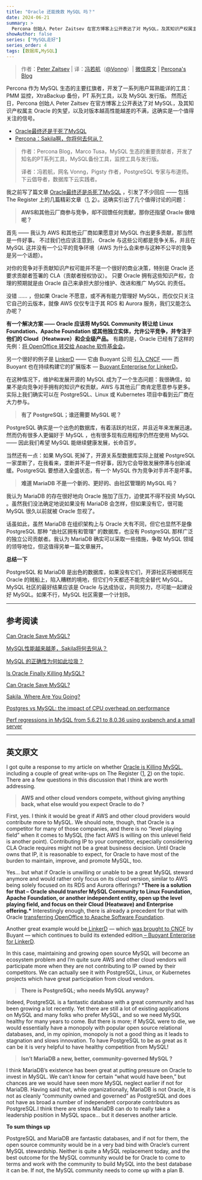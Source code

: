 ```yaml
---
title: "Oracle 还能挽救 MySQL 吗？"
date: 2024-06-21  
summary: >
  Percona 创始人 Peter Zaitsev 在官方博客上公开表达了对 MySQL，及其知识产权属主 Oracle 的失望，以及对版本越高性能越差的不满，这确实是一个值得关注的信号。
showAuthor: false
series: ["MySQL走好"]
series_order: 4
tags: [数据库,MySQL]
---
```


> 作者：[Peter Zaitsev](https://www.percona.com/blog/author/pz/) | 译：[冯若航](https://vonng.com)（[@Vonng](https://vonng.com/en/)）| [微信原文](https://mp.weixin.qq.com/s/0OgcduKvmprBcECgtn73Cg) | [Percona's Blog](https://www.percona.com/blog/can-oracle-save-mysql/)

Percona 作为 MySQL 生态的主要扛旗者，开发了一系列用户耳熟能详的工具：PMM 监控，XtraBackup 备份，PT 系列工具，以及 MySQL 发行版。
然而近日，Percona 创始人 Peter Zaitsev 在官方博客上公开表达了对 MySQL，及其知识产权属主 Oracle 的失望，以及对版本越高性能越差的不满，这确实是一个值得关注的信号。

- [Oracle最终还是干死了MySQL](https://mp.weixin.qq.com/s/1zlDPie_bVvP7eO6_uTkSw)
- [Percona：Sakila啊，你将何去何从？](https://mp.weixin.qq.com/s/nKD00j84R-EcOU1VPL1ibA)

> 作者：Percona Blog，Marco Tusa，MySQL 生态的重要贡献者，开发了知名的PT系列工具，MySQL备份工具，监控工具与发行版。
>
> 译者：冯若航，网名 Vonng，Pigsty 作者，PostgreSQL 专家与布道师。下云倡导者，数据库下云实践者。


我之前写了篇文章 [Oracle最终还是杀死了MySQL](/zh/blog/oracle-kill-mysql/) ，引发了不少回应 —— 包括 The Register 上的几篇精彩文章（[1](https://www.theregister.com/2024/06/11/early_mysql_engineer_questions_whether/), [2](https://www.theregister.com/2024/06/14/oracles_love_and_hate_relationship/)）。这确实引出了几个值得讨论的问题：

> **AWS和其他云厂商参与竞争，却不回馈任何贡献，那你还指望 Oracle 做啥呢？**

首先 —— 我认为 AWS 和其他云厂商如果愿意对 MySQL 作出更多贡献，那当然是一件好事。
不过我们也应该注意到， Oracle 与这些公司都是竞争关系，并且在 MySQL 这并没有一个公平的竞争环境（AWS 为什么会来参与这种不公平的竞争是另一个话题）。

对你的竞争对手贡献知识产权可能并不是一个很好的商业决策，特别是 Oracle 还要求贡献者签署的 CLA（贡献者授权协议）。
只要 Oracle 拥有这些知识产权，合理的预期就是由 Oracle 自己来承担大部分维护、改进和推广 MySQL 的责任。

没错 …… ，但如果 Oracle 不愿意，或不再有能力管理好 MySQL，而仅仅只关注它自己的云版本，就像 AWS 仅仅专注于其 RDS 和 Aurora 服务，我们又能怎么办呢？

**有一个解决方案 —— Oracle 应该将 MySQL Community 转让给 Linux Foundation、Apache Foundation 或其他独立实体，允许公平竞争，并专注于他们的 Cloud（Heatwave）和企业级产品。** 有趣的是，Oracle 已经有了这样的先例：[将 OpenOffice 转交给 Apache 软件基金会](https://www.zdnet.com/article/oracle-gives-openoffice-to-apache/)。

另一个很好的例子是 [LinkerD](https://linkerd.io/) —— 它由 Buoyant 公司 [引入 CNCF](https://linkerd.io/2017/01/24/linkerd-joins-the-cloud-native-computing-foundation/) —— 而 Buoyant 也在持续构建它的扩展版本 — [Buoyant Enterprise for LinkerD](https://buoyant.io/linkerd-enterprise)。

在这种情况下，维护和发展开源的 MySQL 成为了一个生态问题：我很确信，如果不是向竞争对手拥有的知识产权贡献，AWS 与其他云厂商肯定愿意参与更多。实际上我们确实可以在 PostgreSQL、Linux 或 Kubernetes 项目中看到云厂商在大力参与。

> **有了 PostgreSQL；谁还需要 MySQL 呢？**

PostgreSQL 确实是一个出色的数据库，有着活跃的社区，并且近年来发展迅速。然而仍有很多人更偏好于 MySQL ，也有很多现有应用程序仍然在使用 MySQL —— 因此我们希望 MySQL 能继续健康发展，长命百岁。

当然还有一点：如果 MySQL 死掉了，开源关系型数据库实际上就被 PostgreSQL 一家垄断了，在我看来，垄断并不是一件好事，因为它会导致发展停滞与创新减缓。PostgreSQL 要想进入全盛状态，有一个 MySQL 作为竞争对手并不是坏事。

> **难道 MariaDB 不是一个新的、更好的、由社区管理的 MySQL 吗？**

我认为 MariaDB 的存在很好地向 Oracle 施加了压力，迫使其不得不投资 MySQL 。虽然我们没法确定地说如果没有 MariaDB 会怎样，但如果没有它，很可能 MySQL 很久以前就被 Oracle 忽视了。

话虽如此，虽然 MariaDB 在组织架构上与 Oracle 大有不同，但它也显然不是像 PostgreSQL 那种 “由社区拥有和管理” 的数据库，也没有 PostgreSQL 那样广泛的独立公司贡献者。我认为 MariaDB 确实可以采取一些措施，争取 MySQL 领域的领导地位，但这值得另单一篇文章展开。

**总结一下**

PostgreSQL 和 MariaDB 是出色的数据库，如果没有它们，开源社区将被绑死在 Oracle 的贼船上，陷入糟糕的境地，但它们今天都还不能完全替代 MySQL。
MySQL 社区的最好结果应该是 Oracle 与达成协议，共同努力，尽可能一起建设好 MySQL。如果不行，MySQL 社区需要一个计划B。



------

## 参考阅读

[Can Oracle Save MySQL?](https://www.percona.com/blog/can-oracle-save-mysql/)

[MySQL性能越来越差，Sakila将何去何从？](/db/sakila-where-are-you-going/)

[MySQL 的正确性为何如此垃圾？](/db/bad-mysql/)

[Is Oracle Finally Killing MySQL?](https://www.percona.com/blog/is-oracle-finally-killing-mysql/)

[Can Oracle Save MySQL?](https://www.percona.com/blog/can-oracle-save-mysql/)

[Sakila, Where Are You Going?](https://www.percona.com/blog/sakila-where-are-you-going/)

[Postgres vs MySQL: the impact of CPU overhead on performance](https://smalldatum.blogspot.com/2023/10/postgres-vs-mysql-impact-of-cpu.html)

[Perf regressions in MySQL from 5.6.21 to 8.0.36 using sysbench and a small server](https://smalldatum.blogspot.com/2024/02/perf-regressions-in-mysql-from-5621-to.html)




--------

## 英文原文

I got quite a response to my article on whether [Oracle is Killing MySQL,](https://www.percona.com/blog/is-oracle-finally-killing-mysql/) including a couple of great write-ups on The Register ([1](https://www.theregister.com/2024/06/11/early_mysql_engineer_questions_whether/), [2](https://www.theregister.com/2024/06/14/oracles_love_and_hate_relationship/)) on the topic. There are a few questions in this discussion that I think are worth addressing. 

> **AWS and other cloud vendors compete, without giving anything back, what else would you expect Oracle to do ?**

First, yes. I think it would be great if AWS and other cloud providers would contribute more to MySQL. We should note, though, that Oracle is a competitor for many of those companies, and there is no “level playing field” when it comes to MySQL (the fact AWS is willing on this unlevel field is another point). Contributing IP to your competitor, especially considering CLA Oracle requires might not be a great business decision. Until Oracle owns that IP, it is reasonable to expect, for Oracle to have most of the burden to maintain, improve, and promote MySQL, too.

Yes… but what if Oracle is unwilling or unable to be a great MySQL steward anymore and would rather only focus on its cloud version, similar to AWS being solely focused on its RDS and Aurora offerings?  ***There is a solution for that – Oracle should transfer MySQL Community to Linux Foundation, Apache Foundation, or another independent entity, open up the level playing field, and focus on their Cloud (Heatwave) and Enterprise offering.\*** Interestingly enough, there is already a precedent for that with Oracle [transferring OpenOffice to Apache Software Foundation](https://www.zdnet.com/article/oracle-gives-openoffice-to-apache/).

Another great example would be[ LinkerD](https://linkerd.io/) — which [was brought to CNCF](https://linkerd.io/2017/01/24/linkerd-joins-the-cloud-native-computing-foundation/) by Buyant — which continues to build its extended edition[ – Buoyant Enterprise for LinkerD](https://buoyant.io/linkerd-enterprise).

In this case, maintaining and growing open source MySQL will become an ecosystem problem and I’m quite sure AWS and other cloud vendors will participate more when they are not contributing to IP owned by their competitors. We can actually see it with PostgreSQL, Linux, or Kubernetes projects which have great participation from cloud vendors.

> **There is PostgreSQL; who needs MySQL anyway?** 

Indeed, PostgreSQL is a fantastic database with a great community and has been growing a lot recently. Yet there are still a lot of existing applications on MySQL and many folks who prefer MySQL, and so we need MySQL healthy for many years to come. But there is more; if MySQL were to die, we would essentially have a monopoly with popular open source relational databases, and, in my opinion, monopoly is not a good thing as it leads to stagnation and slows innovation. To have PostgreSQL to be as great as it can be it is very helpful to have healthy competition from MySQL!

> **Isn’t MariaDB a new, better, community-governed MySQL ?**

I think MariaDB’s existence has been great at putting pressure on Oracle to invest in MySQL. We can’t know for certain “what would have been,” but chances are we would have seen more MySQL neglect earlier if not for MariaDB. Having said that, while organizationally, MariaDB is not Oracle, it is not as cleanly “community owned and governed” as PostgreSQL and does not have as broad a number of independent corporate contributors as PostgreSQL.I think there are steps MariaDB can do to really take a leadership position in MySQL space… but it deserves another article.

**To sum things up** 

PostgreSQL and MariaDB are fantastic databases, and if not for them, the open source community would be in a very bad bind with Oracle’s current MySQL stewardship. Neither is quite a MySQL replacement today, and the best outcome for the MySQL community would be for Oracle to come to terms and work with the community to build MySQL into the best database it can be. If not, the MySQL community needs to come up with a plan B.



